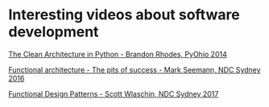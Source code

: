 Interesting videos about software development
=============================================

[The Clean Architecture in Python - Brandon Rhodes, PyOhio 2014](https://www.youtube.com/watch?v=DJtef410XaM)

[Functional architecture - The pits of success - Mark Seemann, NDC Sydney 2016](https://www.youtube.com/watch?v=US8QG9I1XW0)

[Functional Design Patterns - Scott Wlaschin, NDC Sydney 2017](https://www.youtube.com/watch?v=srQt1NAHYC0)
